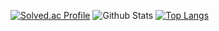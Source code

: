 [![Solved.ac Profile](http://mazassumnida.wtf/api/v2/generate_badge?boj=ssam2s)](https://solved.ac/ssam2s/)
![Github Stats](https://github-readme-stats.vercel.app/api?username=ssam2s&show_icons=true)
[![Top Langs](https://github-readme-stats.vercel.app/api/top-langs/?username=ssam2s)](https://github.com/anuraghazra/github-readme-stats)

